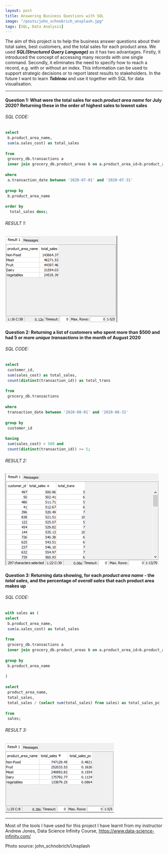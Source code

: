 ```yaml
---
layout: post
title: Answering Business Questions with SQL
image: "/posts/john_schnobrich_unsplash.jpg"
tags: [SQL, Data Analysis]
---
```


The aim of this project is to help the business answer questions about their total sales, best customers, and the total sales for each product area. We used ***SQL(Structured Query Language)*** as it has two advantages. Firstly, it introduced the concept of accessing many records with one single command. Secondly, it eliminates the need to specify how to reach a record, e.g. with or without an index. This information can be used to support strategic decisions or to report latest results to stakeholders. In the future I want to learn ***Tableau*** and use it together with SQL for data visualisation.

---

#### Question 1: What were the total sales for each ***product area name*** for July 2020? Returning these in the order of highest sales to lowest sales
###### SQL CODE:

```sql
select
 b.product_area_name,
 sum(a.sales_cost) as total_sales
 
from 
 grocery_db.transactions a
 inner join grocery_db.product_areas b on a.product_area_id=b.product_area_id
 
where
 a.transaction_date between '2020-07-01' and '2020-07-31'
 
group by
 b.product_area_name
 
order by
  total_sales desc;
```

###### RESULT 1:
![sql1](/img/posts/sql1.png "sql1")

#### Question 2: Returning a list of customers who spent more than $500 and had 5 or more ***unique transactions*** in the month of August 2020
###### SQL CODE:

```sql
select
 customer_id,
 sum(sales_cost) as total_sales,
 count(distinct(transaction_id)) as total_trans
 
from
 grocery_db.transactions
 
where 
 transaction_date between '2020-08-01' and '2020-08-31'
 
group by
 customer_id
 
having
 sum(sales_cost) > 500 and
 count(distinct(transaction_id)) >= 5;
```
###### RESULT 2:
![sql2](/img/posts/sql2.png "sql2")

#### Question 3: Returning data showing, for each ***product area name*** - the ***total sales***, and the percentage of ***overall sales*** that each product area makes up
###### SQL CODE:

```sql
with sales as (
select
 b.product_area_name,
 sum(a.sales_cost) as total_sales
 
from
 grocery_db.transactions a
 inner join grocery_db.product_areas b on a.product_area_id=b.product_area_id
 
group by
 b.product_area_name
 
)

select
 product_area_name,
 total_sales,
 total_sales / (select sum(total_sales) from sales) as total_sales_pc
 
from 
 sales;
```
###### RESULT 3:
![sql3](/img/posts/sql3.png "sql3")

---
Most of the tools I have used for this project I have learnt from my instructor Andrew Jones, Data Science Infinity Course, <https://www.data-science-infinity.com/>

Photo source: john_schnobrich/Unsplash
